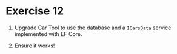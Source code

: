 # Exercise 12

1. Upgrade Car Tool to use the database and a `ICarsData` service implemented with EF Core.

2. Ensure it works!